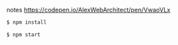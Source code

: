 notes https://codepen.io/AlexWebArchitect/pen/VwaoVLx

```bash
$ npm install
```

```bash
$ npm start
```
